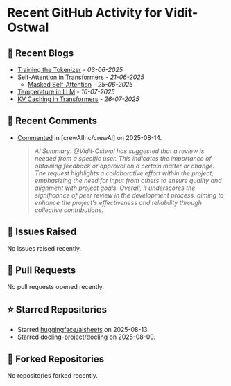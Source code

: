# Recent GitHub Activity for Vidit-Ostwal

## 📝 Recent Blogs
- [Training the Tokenizer](https://www.notion.so/207e478805d48090b34fcc5c8e8c3c01?v=207e478805d480cfac6c000ca3c80482) - *03-06-2025*
- [Self-Attention in Transformers](https://www.notion.so/viditostwal/Self-Attention-in-Transformers-216e478805d48005b515fac90e1d76e0) - *21-06-2025*
  - [Masked Self-Attention](https://www.notion.so/viditostwal/Self-Attention-in-Transformers-216e478805d48005b515fac90e1d76e0) - *25-06-2025*
- [Temperature in LLM](https://open.substack.com/pub/viditostwal/p/how-does-temperature-changes-the?r=m52qu&utm_campaign=post&utm_medium=web&showWelcomeOnShare=false) - *10-07-2025*
- [KV Caching in Transformers](https://open.substack.com/pub/viditostwal/p/kv-key-value-cache-in-transformers?r=m52qu&utm_campaign=post&utm_medium=web&showWelcomeOnShare=false) - *26-07-2025*
## 💬 Recent Comments
- [Commented](https://github.com/crewAIInc/crewAI/pull/3293#issuecomment-3189340602) in [crewAIInc/crewAI] on 2025-08-14.
  > *AI Summary: @Vidit-Ostwal has suggested that a review is needed from a specific user. This indicates the importance of obtaining feedback or approval on a certain matter or change. The request highlights a collaborative effort within the project, emphasizing the need for input from others to ensure quality and alignment with project goals. Overall, it underscores the significance of peer review in the development process, aiming to enhance the project's effectiveness and reliability through collective contributions.*

## 🐛 Issues Raised
No issues raised recently.

## 🚀 Pull Requests
No pull requests opened recently.

## ⭐ Starred Repositories
- Starred [huggingface/aisheets](https://github.com/huggingface/aisheets) on 2025-08-13.
- Starred [docling-project/docling](https://github.com/docling-project/docling) on 2025-08-09.

## 🍴 Forked Repositories
No repositories forked recently.
